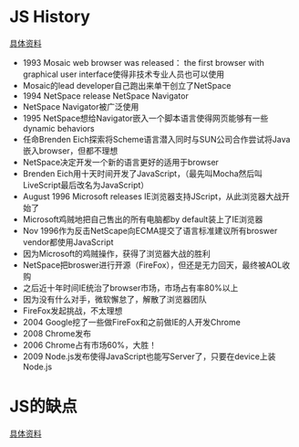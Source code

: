 # JS History
[具体资料](http://www.ruanyifeng.com/blog/2011/06/birth_of_javascript.html)
* 1993 Mosaic web browser was released： the first browser with graphical user interface使得非技术专业人员也可以使用
* Mosaic的lead developer自己跑出来单干创立了NetSpace
* 1994 NetSpace release NetSpace Navigator
* NetSpace Navigator被广泛使用
* 1995 NetSpace想给Navigator嵌入一个脚本语言使得网页能够有一些dynamic behaviors
* 任命Brenden Eich探索将Scheme语言潜入同时与SUN公司合作尝试将Java嵌入browser，但都不理想
* NetSpace决定开发一个新的语言更好的适用于browser
* Brenden Eich用十天时间开发了JavaScript，（最先叫Mocha然后叫LiveScript最后改名为JavaScript）
* August 1996 Microsoft releases IE浏览器支持JScript，从此浏览器大战开始了
* Microsoft鸡贼地把自己售出的所有电脑都by default装上了IE浏览器
* Nov 1996作为反击NetScape向ECMA提交了语言标准建议所有broswer vendor都使用JavaScript
* 因为Microsoft的鸡贼操作，获得了浏览器大战的胜利
* NetSpace把broswer进行开源（FireFox），但还是无力回天，最终被AOL收购
* 之后近十年时间IE统治了browser市场，市场占有率80%以上
* 因为没有什么对手，微软懈怠了，解散了浏览器团队
* FireFox发起挑战，不太理想
* 2004 Google挖了一些做FireFox和之前做IE的人开发Chrome
* 2008 Chrome发布
* 2006 Chrome占有市场60%，大胜！
* 2009 Node.js发布使得JavaScript也能写Server了，只要在device上装Node.js

# JS的缺点
[具体资料](http://www.ruanyifeng.com/blog/2011/06/10_design_defects_in_javascript.html)
